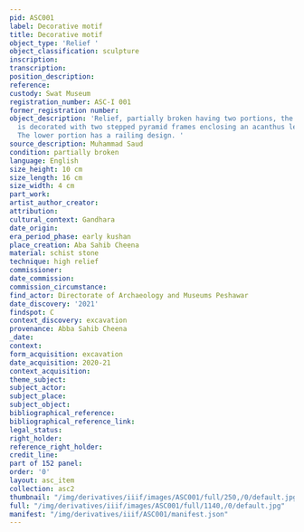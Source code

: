 ```yaml
---
pid: ASC001
label: Decorative motif
title: Decorative motif
object_type: 'Relief '
object_classification: sculpture
inscription: 
transcription: 
position_description: 
reference: 
custody: Swat Museum
registration_number: ASC-I 001
former_registration number: 
object_description: 'Relief, partially broken having two portions, the upper portion
  is decorated with two stepped pyramid frames enclosing an acanthus leaf and a palmette.
  The lower portion has a railing design. '
source_description: Muhammad Saud
condition: partially broken
language: English
size_height: 10 cm
size_length: 16 cm
size_width: 4 cm
part_work: 
artist_author_creator: 
attribution: 
cultural_context: Gandhara
date_origin: 
era_period_phase: early kushan
place_creation: Aba Sahib Cheena
material: schist stone
technique: high relief
commissioner: 
date_commission: 
commission_circumstance: 
find_actor: Directorate of Archaeology and Museums Peshawar
date_discovery: '2021'
findspot: C
context_discovery: excavation
provenance: Abba Sahib Cheena
_date: 
context: 
form_acquisition: excavation
date_acquisition: 2020-21
context_acquisition: 
theme_subject: 
subject_actor: 
subject_place: 
subject_object: 
bibliographical_reference: 
bibliographical_reference_link: 
legal_status: 
right_holder: 
reference_right_holder: 
credit_line: 
part of 152 panel: 
order: '0'
layout: asc_item
collection: asc2
thumbnail: "/img/derivatives/iiif/images/ASC001/full/250,/0/default.jpg"
full: "/img/derivatives/iiif/images/ASC001/full/1140,/0/default.jpg"
manifest: "/img/derivatives/iiif/ASC001/manifest.json"
---
```

